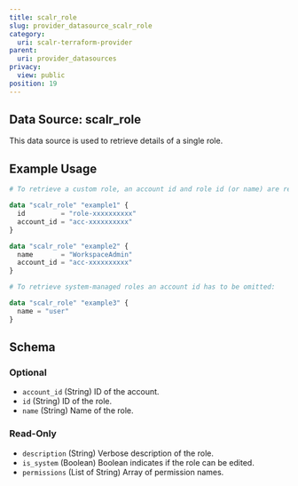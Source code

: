 ```yaml
---
title: scalr_role
slug: provider_datasource_scalr_role
category:
  uri: scalr-terraform-provider
parent:
  uri: provider_datasources
privacy:
  view: public
position: 19
---
```

## Data Source: scalr_role

This data source is used to retrieve details of a single role.

## Example Usage

```terraform
# To retrieve a custom role, an account id and role id (or name) are required:

data "scalr_role" "example1" {
  id         = "role-xxxxxxxxxx"
  account_id = "acc-xxxxxxxxxx"
}

data "scalr_role" "example2" {
  name       = "WorkspaceAdmin"
  account_id = "acc-xxxxxxxxxx"
}

# To retrieve system-managed roles an account id has to be omitted:

data "scalr_role" "example3" {
  name = "user"
}
```

<!-- schema generated by tfplugindocs -->
## Schema

### Optional

- `account_id` (String) ID of the account.
- `id` (String) ID of the role.
- `name` (String) Name of the role.

### Read-Only

- `description` (String) Verbose description of the role.
- `is_system` (Boolean) Boolean indicates if the role can be edited.
- `permissions` (List of String) Array of permission names.
